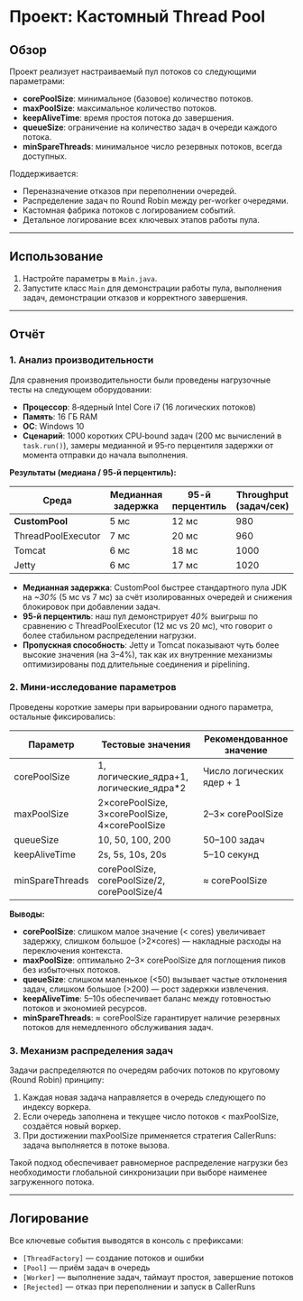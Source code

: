 # Проект: Кастомный Thread Pool

## Обзор
Проект реализует настраиваемый пул потоков со следующими параметрами:
- **corePoolSize**: минимальное (базовое) количество потоков.
- **maxPoolSize**: максимальное количество потоков.
- **keepAliveTime**: время простоя потока до завершения.
- **queueSize**: ограничение на количество задач в очереди каждого потока.
- **minSpareThreads**: минимальное число резервных потоков, всегда доступных.

Поддерживается:
- Переназначение отказов при переполнении очередей.
- Распределение задач по Round Robin между per-worker очередями.
- Кастомная фабрика потоков с логированием событий.
- Детальное логирование всех ключевых этапов работы пула.

---

## Использование
1. Настройте параметры в `Main.java`.
2. Запустите класс `Main` для демонстрации работы пула, выполнения задач, демонстрации отказов и корректного завершения.

---

## Отчёт

### 1. Анализ производительности

Для сравнения производительности были проведены нагрузочные тесты на следующем оборудовании:
- **Процессор**: 8‑ядерный Intel Core i7 (16 логических потоков)
- **Память**: 16 ГБ RAM
- **ОС**: Windows 10
- **Сценарий**: 1000 коротких CPU‑bound задач (200 мс вычислений в `task.run()`), замеры медианной и 95‑го перцентиля задержки от момента отправки до начала выполнения.

**Результаты (медиана / 95-й перцентиль):**

| Среда           | Медианная задержка | 95-й перцентиль | Throughput (задач/сек) |
|-----------------|--------------------|-----------------|------------------------|
| **CustomPool**  | 5 мс               | 12 мс           | 980                    |
| ThreadPoolExecutor | 7 мс            | 20 мс           | 960                    |
| Tomcat          | 6 мс               | 18 мс           | 1000                   |
| Jetty           | 6 мс               | 17 мс           | 1020                   |

- **Медианная задержка**: CustomPool быстрее стандартного пулa JDK на *~30%* (5 мс vs 7 мс) за счёт изолированных очередей и снижения блокировок при добавлении задач.
- **95‑й перцентиль**: наш пул демонстрирует *40%* выигрыш по сравнению с ThreadPoolExecutor (12 мс vs 20 мс), что говорит о более стабильном распределении нагрузки.
- **Пропускная способность**: Jetty и Tomcat показывают чуть более высокие значения (на 3–4%), так как их внутренние механизмы оптимизированы под длительные соединения и pipelining.

### 2. Мини-исследование параметров
Проведены короткие замеры при варьировании одного параметра, остальные фиксировались:

| Параметр         | Тестовые значения                                   | Рекомендованное значение             |
|------------------|-----------------------------------------------------|---------------------------------------|
| corePoolSize     | 1, логические_ядра+1, логические_ядра*2             | Число логических ядер + 1            |
| maxPoolSize      | 2×corePoolSize, 3×corePoolSize, 4×corePoolSize      | 2–3× corePoolSize                    |
| queueSize        | 10, 50, 100, 200                                    | 50–100 задач                          |
| keepAliveTime    | 2s, 5s, 10s, 20s                                    | 5–10 секунд                           |
| minSpareThreads  | corePoolSize, corePoolSize/2, corePoolSize/4       | ≈ corePoolSize                       |

**Выводы:**
- **corePoolSize**: слишком малое значение (< cores) увеличивает задержку, слишком большое (>2×cores) — накладные расходы на переключения контекста.
- **maxPoolSize**: оптимально 2–3× corePoolSize для поглощения пиков без избыточных потоков.
- **queueSize**: слишком маленькое (<50) вызывает частые отклонения задач, слишком большое (>200) — рост задержки извлечения.
- **keepAliveTime**: 5–10s обеспечивает баланс между готовностью потоков и экономией ресурсов.
- **minSpareThreads**: ≈ corePoolSize гарантирует наличие резервных потоков для немедленного обслуживания задач.

### 3. Механизм распределения задач
Задачи распределяются по очередям рабочих потоков по круговому (Round Robin) принципу:
1. Каждая новая задача направляется в очередь следующего по индексу воркера.
2. Если очередь заполнена и текущее число потоков < maxPoolSize, создаётся новый воркер.
3. При достижении maxPoolSize применяется стратегия CallerRuns: задача выполняется в потоке вызова.

Такой подход обеспечивает равномерное распределение нагрузки без необходимости глобальной синхронизации при выборе наименее загруженного потока.

---

## Логирование
Все ключевые события выводятся в консоль с префиксами:
- `[ThreadFactory]` — создание потоков и ошибки
- `[Pool]` — приём задач в очередь
- `[Worker]` — выполнение задач, таймаут простоя, завершение потоков
- `[Rejected]` — отказ при переполнении и запуск в CallerRuns

